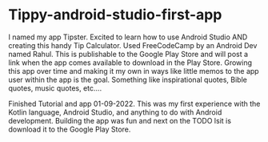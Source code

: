 # Tippy-android-studio-first-app
I named my app Tipster.
Excited to learn how to use Android Studio AND creating this handy Tip Calculator.
Used FreeCodeCamp by an Android Dev named Rahul.
This is publishable to the Google Play Store and will post a link when the app
comes available to download in the Play Store.
Growing this app over time and making it my own in ways like little memos to the 
app user within the app is the goal. Something like inspirational quotes, Bible 
quotes, music quotes, etc.... 

Finished Tutorial and app 01-09-2022. 
This was my first experience with the Kotlin language, Android Studio, and anything 
to do with Android development. 
Building the app was fun and next on the TODO lsit is download it to the Google Play
Store.
